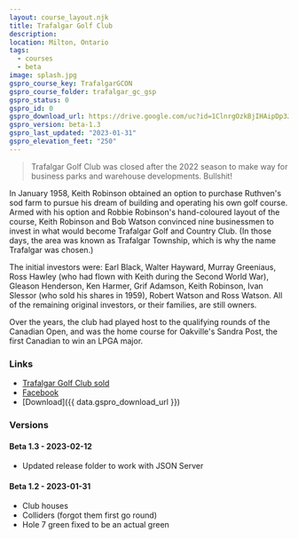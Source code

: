 ```yaml
---
layout: course_layout.njk
title: Trafalgar Golf Club
description:
location: Milton, Ontario
tags: 
  - courses
  - beta
image: splash.jpg
gspro_course_key: TrafalgarGCON
gspro_course_folder: trafalgar_gc_gsp
gspro_status: 0
gspro_id: 0
gspro_download_url: https://drive.google.com/uc?id=1ClnrgOzkBjIHAipDp3JQuNMn_cqHOmkO&export=download
gspro_version: beta-1.3
gspro_last_updated: "2023-01-31"
gspro_elevation_feet: "250"
---
```


> Trafalgar Golf Club was closed after the 2022 season to make way for business parks and warehouse developments. Bullshit!

In January 1958, Keith Robinson obtained an option to purchase Ruthven's sod farm to pursue his dream of building and operating his own golf course. Armed with his option and Robbie Robinson's hand-coloured layout of the course, Keith Robinson and Bob Watson convinced nine businessmen to invest in what would become Trafalgar Golf and Country Club. (In those days, the area was known as Trafalgar Township, which is why the name Trafalgar was chosen.)

The initial investors were: Earl Black, Walter Hayward, Murray Greeniaus, Ross Hawley (who had flown with Keith during the Second World War), Gleason Henderson, Ken Harmer, Grif Adamson, Keith Robinson, Ivan Slessor (who sold his shares in 1959), Robert Watson and Ross Watson. All of the remaining original investors, or their families, are still owners.

Over the years, the club had played host to the qualifying rounds of the Canadian Open, and was the home course for Oakville's Sandra Post, the first Canadian to win an LPGA major.

### Links

- [Trafalgar Golf Club sold](https://www.hamiltonnews.com/news-story/9248838-trafalgar-golf-and-country-club-sold-to-real-estate-company/)
- [Facebook](https://www.facebook.com/trafalgargc/)
- [Download]({{ data.gspro_download_url }})

### Versions

#### Beta 1.3 - 2023-02-12

- Updated release folder to work with JSON Server

#### Beta 1.2 - 2023-01-31

- Club houses
- Colliders (forgot them first go round)
- Hole 7 green fixed to be an actual green

